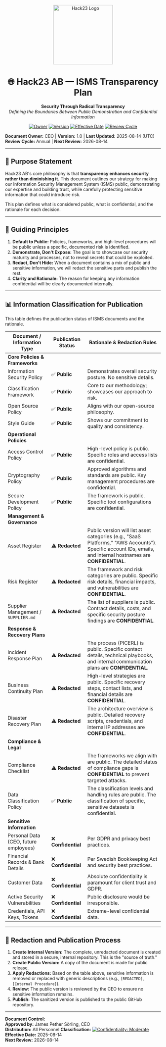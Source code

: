 <p align="center">
  <img src="https://hack23.github.io/cia-compliance-manager/icon-192.png" alt="Hack23 Logo" width="192" height="192">
</p>

<h1 align="center">🌐 Hack23 AB — ISMS Transparency Plan</h1>

<p align="center">
  <strong>Security Through Radical Transparency</strong><br>
  <em>Defining the Boundaries Between Public Demonstration and Confidential Information</em>
</p>

<p align="center">
  <a href="#"><img src="https://img.shields.io/badge/Owner-CEO-0A66C2?style=for-the-badge" alt="Owner"/></a>
  <a href="#"><img src="https://img.shields.io/badge/Version-1.0-555?style=for-the-badge" alt="Version"/></a>
  <a href="#"><img src="https://img.shields.io/badge/Effective-2025--08--14-success?style=for-the-badge" alt="Effective Date"/></a>
  <a href="#"><img src="https://img.shields.io/badge/Review-Annual-orange?style=for-the-badge" alt="Review Cycle"/></a>
</p>

**Document Owner:** CEO | **Version:** 1.0 | **Last Updated:** 2025-08-14 (UTC)  
**Review Cycle:** Annual | **Next Review:** 2026-08-14

---

## 🎯 **Purpose Statement**

Hack23 AB's core philosophy is that **transparency enhances security rather than diminishing it.** This document outlines our strategy for making our Information Security Management System (ISMS) public, demonstrating our expertise and building trust, while carefully protecting sensitive information that could introduce risk.

This plan defines what is considered public, what is confidential, and the rationale for each decision.

---

## 📜 **Guiding Principles**

1.  **Default to Public:** Policies, frameworks, and high-level procedures will be public unless a specific, documented risk is identified.
2.  **Demonstrate, Don't Expose:** The goal is to showcase our security maturity and processes, not to reveal secrets that could be exploited.
3.  **Redact, Don't Hide:** When a document contains a mix of public and sensitive information, we will redact the sensitive parts and publish the rest.
4.  **Clarity and Rationale:** The reason for keeping any information confidential will be clearly documented internally.

---

## 📊 **Information Classification for Publication**

This table defines the publication status of ISMS documents and the rationale.

| Document / Information Type | Publication Status | Rationale & Redaction Rules |
|-----------------------------|--------------------|-----------------------------|
| **Core Policies & Frameworks** | | |
| Information Security Policy | ✅ **Public** | Demonstrates overall security posture. No sensitive details. |
| Classification Framework | ✅ **Public** | Core to our methodology; showcases our approach to risk. |
| Open Source Policy | ✅ **Public** | Aligns with our open-source philosophy. |
| Style Guide | ✅ **Public** | Shows our commitment to quality and consistency. |
| **Operational Policies** | | |
| Access Control Policy | ✅ **Public** | High-level policy is public. Specific roles and access lists are confidential. |
| Cryptography Policy | ✅ **Public** | Approved algorithms and standards are public. Key management procedures are confidential. |
| Secure Development Policy | ✅ **Public** | The framework is public. Specific tool configurations are confidential. |
| **Management & Governance** | | |
| Asset Register | ⚠️ **Redacted** | Public version will list asset categories (e.g., "SaaS Platforms," "AWS Accounts"). Specific account IDs, emails, and internal hostnames are **CONFIDENTIAL**. |
| Risk Register | ⚠️ **Redacted** | The framework and risk categories are public. Specific risk details, financial impacts, and vulnerabilities are **CONFIDENTIAL**. |
| Supplier Management / `SUPPLIER.md` | ⚠️ **Redacted** | The list of suppliers is public. Contract details, costs, and specific security posture findings are **CONFIDENTIAL**. |
| **Response & Recovery Plans** | | |
| Incident Response Plan | ⚠️ **Redacted** | The process (PICERL) is public. Specific contact details, technical playbooks, and internal communication plans are **CONFIDENTIAL**. |
| Business Continuity Plan | ⚠️ **Redacted** | High-level strategies are public. Specific recovery steps, contact lists, and financial details are **CONFIDENTIAL**. |
| Disaster Recovery Plan | ⚠️ **Redacted** | The architecture overview is public. Detailed recovery scripts, credentials, and internal IP addresses are **CONFIDENTIAL**. |
| **Compliance & Legal** | | |
| Compliance Checklist | ⚠️ **Redacted** | The frameworks we align with are public. The detailed status of compliance gaps is **CONFIDENTIAL** to prevent targeted attacks. |
| Data Classification Policy | ✅ **Public** | The classification levels and handling rules are public. The classification of specific, sensitive datasets is confidential. |
| **Sensitive Information** | | |
| Personal Data (CEO, future employees) | ❌ **Confidential** | Per GDPR and privacy best practices. |
| Financial Records & Bank Details | ❌ **Confidential** | Per Swedish Bookkeeping Act and security best practices. |
| Customer Data | ❌ **Confidential** | Absolute confidentiality is paramount for client trust and GDPR. |
| Active Security Vulnerabilities | ❌ **Confidential** | Public disclosure would be irresponsible. |
| Credentials, API Keys, Tokens | ❌ **Confidential** | Extreme-level confidential data. |

---

## 🔧 **Redaction and Publication Process**

1.  **Create Internal Version:** The complete, unredacted document is created and stored in a secure, internal repository. This is the "source of truth."
2.  **Create Public Version:** A copy of the document is made for public release.
3.  **Apply Redactions:** Based on the table above, sensitive information is removed or replaced with generic descriptions (e.g., `[REDACTED]`, `[Internal Procedure]`).
4.  **Review:** The public version is reviewed by the CEO to ensure no sensitive information remains.
5.  **Publish:** The sanitized version is published to the public GitHub repository.

---

**Document Control:**  
**Approved by:** James Pether Sörling, CEO  
**Distribution:** All Personnel
**Classification:** [![Confidentiality: Moderate](https://img.shields.io/badge/C-Moderate-orange?style=flat-square)](./CLASSIFICATION.md#confidentiality-levels)  
**Effective Date:** 2025-08-14  
**Next Review:** 2026-08-14
